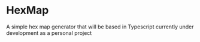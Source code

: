 # HexMap
A simple hex map generator that will be based in Typescript 
currently under development as a personal project
